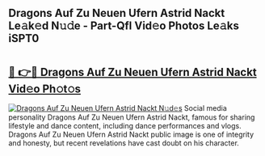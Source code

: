 ## Dragons Auf Zu Neuen Ufern Astrid Nackt Le𝚊k𝚎d N𝚞𝚍e - Part-QfI Vid𝚎o Photos Le𝚊ks iSPT0

# <h2><a href="http://fb0jaoq.evod.top/?m=Dragons+Auf+Zu+Neuen+Ufern+Astrid+Nackt">🔗 👉🔴 Dragons Auf Zu Neuen Ufern Astrid Nackt Vid𝚎o Ph𝚘t𝚘s</a></h2>

[![Dragons Auf Zu Neuen Ufern Astrid Nackt N𝚞d𝚎s](https://i.imgur.com/8V9OHl7.gif)](http://fb0jaoq.evod.top/?m=Dragons+Auf+Zu+Neuen+Ufern+Astrid+Nackt)
Social media personality Dragons Auf Zu Neuen Ufern Astrid Nackt, famous for sharing lifestyle and dance content, including dance performances and vlogs. Dragons Auf Zu Neuen Ufern Astrid Nackt public image is one of integrity and honesty, but recent revelations have cast doubt on his character. 

